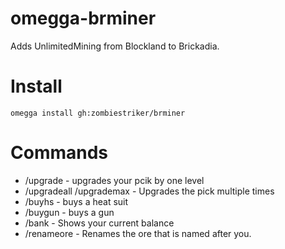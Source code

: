 # omegga-brminer
Adds UnlimitedMining from Blockland to Brickadia.

# Install
`omegga install gh:zombiestriker/brminer`

# Commands
* /upgrade - upgrades your pcik by one level
* /upgradeall /upgrademax - Upgrades the pick multiple times
* /buyhs - buys a heat suit
* /buygun - buys a gun
* /bank - Shows your current balance
* /renameore - Renames the ore that is named after you.